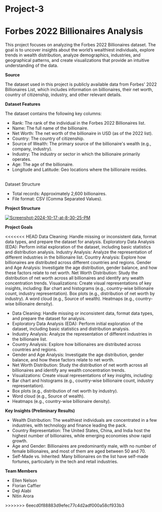 # Project-3

# Forbes 2022 Billionaires Analysis

This project focuses on analyzing the Forbes 2022 Billionaires dataset. The goal is to uncover insights about the world’s wealthiest individuals, explore trends in wealth distribution, analyze demographics, industries, and geographical patterns, and create visualizations that provide an intuitive understanding of the data.

**Source**

The dataset used in this project is publicly available data from Forbes' 2022 Billionaires List, which includes information on billionaires, their net worth, country of citizenship, industry, and other relevant details.

**Dataset Features**

The dataset contains the following key columns:

- Rank: The rank of the individual in the Forbes 2022 Billionaires list.<br>
- Name: The full name of the billionaire.<br>
- Net Worth: The net worth of the billionaire in USD (as of the 2022 list).<br>
- Country: The country of citizenship.<br>
- Source of Wealth: The primary source of the billionaire's wealth (e.g., company, industry).<br>
- Industry: The industry or sector in which the billionaire primarily operates.<br>
- Age: The age of the billionaire.<br>
- Longitude and Latitude: Geo locations where the billionaire resides.<br>
<br>
Dataset Structure<br>

- Total records: Approximately 2,600 billionaires.<br>
- File format: CSV (Comma Separated Values).<br>

**Project Structure**

<a href="https://ibb.co/ykCDC4b"><img src="https://i.ibb.co/Zgr3r2k/Screenshot-2024-10-17-at-8-30-25-PM.png" alt="Screenshot-2024-10-17-at-8-30-25-PM" border="0"></a>

**Project Goals**

<<<<<<< HEAD
Data Cleaning: Handle missing or inconsistent data, format data types, and prepare the dataset for analysis.
Exploratory Data Analysis (EDA): Perform initial exploration of the dataset, including basic statistics and distribution analysis.
Industry Analysis: Analyze the representation of different industries in the billionaire list.
Country Analysis: Explore how billionaires are distributed across different countries and regions.
Gender and Age Analysis: Investigate the age distribution, gender balance, and how these factors relate to net worth.
Net Worth Distribution: Study the distribution of net worth across all billionaires and identify any wealth concentration trends.
Visualizations: Create visual representations of key insights, including:
Bar chart and histograms (e.g., country-wise billionaire count, industry representation).
Box plots (e.g., distribution of net worth by industry).
A word cloud (e.g., Source of wealth).
Heatmaps (e.g., country-wise billionaire density).

- Data Cleaning: Handle missing or inconsistent data, format data types, and prepare the dataset for analysis.<br>
- Exploratory Data Analysis (EDA): Perform initial exploration of the dataset, including basic statistics and distribution analysis.<br>
- Industry Analysis: Analyze the representation of different industries in the billionaire list.<br>
- Country Analysis: Explore how billionaires are distributed across countries and regions.<br>
- Gender and Age Analysis: Investigate the age distribution, gender balance, and how these factors relate to net worth.<br>
- Net Worth Distribution: Study the distribution of net worth across all billionaires and identify any wealth concentration trends.<br>
- Visualizations: Create visual representations of key insights, including:<br>
- Bar chart and histograms (e.g., country-wise billionaire count, industry representation).<br>
- Box plots (e.g., distribution of net worth by industry).<br>
- Word cloud (e.g., Source of wealth).<br>
- Heatmaps (e.g., country-wise billionaire density).<br>

**Key Insights (Preliminary Results)**

- Wealth Distribution: The wealthiest individuals are concentrated in a few industries, with technology and finance leading the pack.<br>
- Country Representation: The United States, China, and India host the highest number of billionaires, while emerging economies show rapid growth.<br>
- Age and Gender: Billionaires are predominantly male, with no number of female billionaires, and most of them are aged between 50 and 70.<br>
- Self-Made vs. Inherited: Many billionaires on the list have self-made fortunes, particularly in the tech and retail industries.<br>

**Team Members**

<ul>
  <li>Ellen Nelson</li>
  <li>Florian Caffier</li>
  <li>Deji Alabi</li>
  <li>Nitin Arora</li>
</ul>
>>>>>>> 6eecd0f88883d9efec77c4d2adf000a58cf933b3

